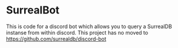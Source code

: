 # SurrealBot

This is code for a discord bot which allows you to query a SurrealDB instanse from within discord. This project has no moved to https://github.com/surrealdb/discord-bot
